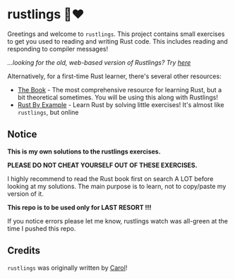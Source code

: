 # rustlings 🦀❤️

Greetings and welcome to `rustlings`. This project contains small exercises to get you used to reading and writing Rust code. This includes reading and responding to compiler messages!

_...looking for the old, web-based version of Rustlings? Try [here](https://github.com/rust-lang/rustlings/tree/rustlings-1)_

Alternatively, for a first-time Rust learner, there's several other resources:

- [The Book](https://doc.rust-lang.org/book/index.html) - The most comprehensive resource for learning Rust, but a bit theoretical sometimes. You will be using this along with Rustlings!
- [Rust By Example](https://doc.rust-lang.org/rust-by-example/index.html) - Learn Rust by solving little exercises! It's almost like `rustlings`, but online

## Notice

**This is my own solutions to the rustlings exercises.**

**PLEASE DO NOT CHEAT YOURSELF OUT OF THESE EXERCISES.**

I highly recommend to read the Rust book first on search A LOT before looking at my solutions. 
The main purpose is to learn, not to copy/paste my version of it. 

**This repo is to be used only for LAST RESORT !!!**


If you notice errors please let me know, rustlings watch was all-green at the time I pushed this repo.

## Credits

`rustlings` was originally written by [Carol](https://github.com/carols10cents)!

